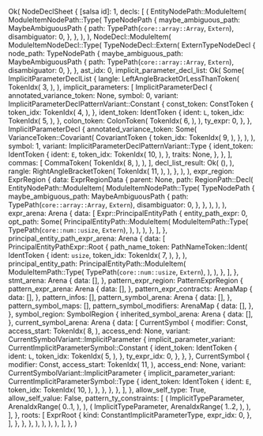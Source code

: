 Ok(
    NodeDeclSheet {
        [salsa id]: 1,
        decls: [
            (
                EntityNodePath::ModuleItem(
                    ModuleItemNodePath::Type(
                        TypeNodePath {
                            maybe_ambiguous_path: MaybeAmbiguousPath {
                                path: TypePath(`core::array::Array`, `Extern`),
                                disambiguator: 0,
                            },
                        },
                    ),
                ),
                NodeDecl::ModuleItem(
                    ModuleItemNodeDecl::Type(
                        TypeNodeDecl::Extern(
                            ExternTypeNodeDecl {
                                node_path: TypeNodePath {
                                    maybe_ambiguous_path: MaybeAmbiguousPath {
                                        path: TypePath(`core::array::Array`, `Extern`),
                                        disambiguator: 0,
                                    },
                                },
                                ast_idx: 0,
                                implicit_parameter_decl_list: Ok(
                                    Some(
                                        ImplicitParameterDeclList {
                                            langle: LeftAngleBracketOrLessThanToken(
                                                TokenIdx(
                                                    3,
                                                ),
                                            ),
                                            implicit_parameters: [
                                                ImplicitParameterDecl {
                                                    annotated_variance_token: None,
                                                    symbol: 0,
                                                    variant: ImplicitParameterDeclPatternVariant::Constant {
                                                        const_token: ConstToken {
                                                            token_idx: TokenIdx(
                                                                4,
                                                            ),
                                                        },
                                                        ident_token: IdentToken {
                                                            ident: `L`,
                                                            token_idx: TokenIdx(
                                                                5,
                                                            ),
                                                        },
                                                        colon_token: ColonToken(
                                                            TokenIdx(
                                                                6,
                                                            ),
                                                        ),
                                                        ty_expr: 0,
                                                    },
                                                },
                                                ImplicitParameterDecl {
                                                    annotated_variance_token: Some(
                                                        VarianceToken::Covariant(
                                                            CovariantToken {
                                                                token_idx: TokenIdx(
                                                                    9,
                                                                ),
                                                            },
                                                        ),
                                                    ),
                                                    symbol: 1,
                                                    variant: ImplicitParameterDeclPatternVariant::Type {
                                                        ident_token: IdentToken {
                                                            ident: `E`,
                                                            token_idx: TokenIdx(
                                                                10,
                                                            ),
                                                        },
                                                        traits: None,
                                                    },
                                                },
                                            ],
                                            commas: [
                                                CommaToken(
                                                    TokenIdx(
                                                        8,
                                                    ),
                                                ),
                                            ],
                                            decl_list_result: Ok(
                                                (),
                                            ),
                                            rangle: RightAngleBracketToken(
                                                TokenIdx(
                                                    11,
                                                ),
                                            ),
                                        },
                                    ),
                                ),
                                expr_region: ExprRegion {
                                    data: ExprRegionData {
                                        parent: None,
                                        path: RegionPath::Decl(
                                            EntityNodePath::ModuleItem(
                                                ModuleItemNodePath::Type(
                                                    TypeNodePath {
                                                        maybe_ambiguous_path: MaybeAmbiguousPath {
                                                            path: TypePath(`core::array::Array`, `Extern`),
                                                            disambiguator: 0,
                                                        },
                                                    },
                                                ),
                                            ),
                                        ),
                                        expr_arena: Arena {
                                            data: [
                                                Expr::PrincipalEntityPath {
                                                    entity_path_expr: 0,
                                                    opt_path: Some(
                                                        PrincipalEntityPath::ModuleItem(
                                                            ModuleItemPath::Type(
                                                                TypePath(`core::num::usize`, `Extern`),
                                                            ),
                                                        ),
                                                    ),
                                                },
                                            ],
                                        },
                                        principal_entity_path_expr_arena: Arena {
                                            data: [
                                                PrincipalEntityPathExpr::Root {
                                                    path_name_token: PathNameToken::Ident(
                                                        IdentToken {
                                                            ident: `usize`,
                                                            token_idx: TokenIdx(
                                                                7,
                                                            ),
                                                        },
                                                    ),
                                                    principal_entity_path: PrincipalEntityPath::ModuleItem(
                                                        ModuleItemPath::Type(
                                                            TypePath(`core::num::usize`, `Extern`),
                                                        ),
                                                    ),
                                                },
                                            ],
                                        },
                                        stmt_arena: Arena {
                                            data: [],
                                        },
                                        pattern_expr_region: PatternExprRegion {
                                            pattern_expr_arena: Arena {
                                                data: [],
                                            },
                                            pattern_expr_contracts: ArenaMap {
                                                data: [],
                                            },
                                            pattern_infos: [],
                                            pattern_symbol_arena: Arena {
                                                data: [],
                                            },
                                            pattern_symbol_maps: [],
                                            pattern_symbol_modifiers: ArenaMap {
                                                data: [],
                                            },
                                        },
                                        symbol_region: SymbolRegion {
                                            inherited_symbol_arena: Arena {
                                                data: [],
                                            },
                                            current_symbol_arena: Arena {
                                                data: [
                                                    CurrentSymbol {
                                                        modifier: Const,
                                                        access_start: TokenIdx(
                                                            8,
                                                        ),
                                                        access_end: None,
                                                        variant: CurrentSymbolVariant::ImplicitParameter {
                                                            implicit_parameter_variant: CurrentImplicitParameterSymbol::Constant {
                                                                ident_token: IdentToken {
                                                                    ident: `L`,
                                                                    token_idx: TokenIdx(
                                                                        5,
                                                                    ),
                                                                },
                                                                ty_expr_idx: 0,
                                                            },
                                                        },
                                                    },
                                                    CurrentSymbol {
                                                        modifier: Const,
                                                        access_start: TokenIdx(
                                                            11,
                                                        ),
                                                        access_end: None,
                                                        variant: CurrentSymbolVariant::ImplicitParameter {
                                                            implicit_parameter_variant: CurrentImplicitParameterSymbol::Type {
                                                                ident_token: IdentToken {
                                                                    ident: `E`,
                                                                    token_idx: TokenIdx(
                                                                        10,
                                                                    ),
                                                                },
                                                            },
                                                        },
                                                    },
                                                ],
                                            },
                                            allow_self_type: True,
                                            allow_self_value: False,
                                            pattern_ty_constraints: [
                                                (
                                                    ImplicitTypeParameter,
                                                    ArenaIdxRange(
                                                        0..1,
                                                    ),
                                                ),
                                                (
                                                    ImplicitTypeParameter,
                                                    ArenaIdxRange(
                                                        1..2,
                                                    ),
                                                ),
                                            ],
                                        },
                                        roots: [
                                            ExprRoot {
                                                kind: ConstantImplicitParameterType,
                                                expr_idx: 0,
                                            },
                                        ],
                                    },
                                },
                            },
                        ),
                    ),
                ),
            ),
        ],
    },
)